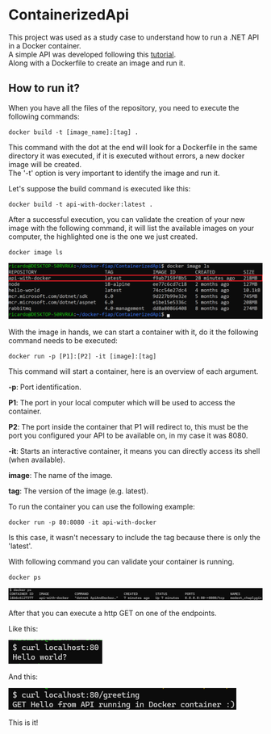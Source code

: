 # ContainerizedApi
This project was used as a study case to understand how to run a .NET API in a Docker container.  
A simple API was developed following this [tutorial](https://awswith.net/2021/11/01/running-asp-net-minimal-apis-with-docker/).  
Along with a Dockerfile to create an image and run it.

## How to run it?
When you have all the files of the repository, you need to execute the following commands:

```
docker build -t [image_name]:[tag] .
```

This command with the dot at the end will look for a Dockerfile in the same directory it was executed, if it is executed without errors, a new docker image will be created.  
The '-t' option is very important to identify the image and run it.

Let's suppose the build command is executed like this:

```
docker build -t api-with-docker:latest .
```

After a successful execution, you can validate the creation of your new image with the following command, it will list the available images on your computer, the highlighted one is the one we just created.

```
docker image ls
```

![images on my computer](./images/docker_image_ls_result.png)

With the image in hands, we can start a container with it, do it the following command needs to be executed:

```
docker run -p [P1]:[P2] -it [image]:[tag]
```

This command will start a container, here is an overview of each argument.

**-p**: Port identification.

**P1**: The port in your local computer which will be used to access the container.

**P2**: The port inside the container that P1 will redirect to, this must be the port you configured your API to be available on, in my case it was 8080.

**-it**: Starts an interactive container, it means you can directly access its shell (when available).

**image**: The name of the image.

**tag**: The version of the image (e.g. latest).

To run the container you can use the following example:

```
docker run -p 80:8080 -it api-with-docker
```

Is this case, it wasn't necessary to include the tag because there is only the 'latest'.

With following command you can validate your container is running.

```
docker ps
```

![docker_ps_result](./images/docker_ps_result.png)

After that you can execute a http GET on one of the endpoints.

Like this:

![get_example_1](./images/get_example_1.png)

And this:

![get_example_2](./images/get_example_2.png)

This is it!
